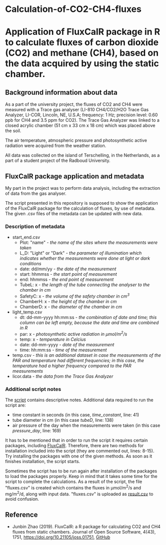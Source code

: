 # Calculation-of-CO2-CH4-fluxes
# Application of FluxCalR package in R to calculate fluxes of carbon dioxide (CO2) and methane (CH4), based on the data acquired by using the static chamber. 
## Background information about data
As a part of the university project, the fluxes of CO2 and CH4 were measured with a Trace gas analyser (LI-810 CH4/CO2/H2O Trace Gas Analyzer, LI-COR, Lincoln, NE, U.S.A; frequency: 1 Hz; precision level: 0.60 ppb for CH4 and 3.5 ppm for CO2). The Trace Gas Analyzer was linked to a closed acrylic chamber (51 cm x 33 cm x 18 cm) which was placed above the soil.

The air temperature, atmospheric pressure and photosynthetic active radiation were acquired from the weather station.

All data was collected on the island of Terschelling, in the Netherlands, as a part of a student project of the Radboud University. 

## FluxCalR package application and metadata
My part in the project was to perform data analysis, including the extraction of data from the gas analyser. 

The script presented in this repository is supposed to show the application of the FluxCalR package for the calculation of fluxes, by use of metadata. 
The given .csv files of the metadata can be updated with new data.

### Description of metadata
- start_end.csv
  - Plot: "name" - *the name of the sites where the measurements were taken*
  - L_D: "Light" or "Dark" - *the parameter of illumination which indicates whether the measurements were done at light or dark conditions*
  - date: dd/mm/yy - *the date of the measurement*
  - start: hhmmss - *the start point of measurement*
  - end: hhmmss - *the end point of measurement*
  - TubeL: x - *the length of the tube connecting the analyser to the chamber in cm*
  - SafetyC: x - *the volume of the safety chamber in cm<sup>3</sup>*
  - ChamberH: x - *the height of the chamber in cm* 
  - ChamberD: x - *the diameter of the chamber in cm*
- light_temp.csv
  - dt: dd-mm-yyyy hh:mm:ss - *the combination of date and time; this column can be left empty, because the date and time are combined in R*
  - par: x - *photosynthetic active radiation in µmol/m<sup>2</sup>/s*
  - temp: x - *temperature in Celcius*
  - date: dd-mm-yyyy - *date of the measurement*
  - time: hh:mm:ss - *time of the measurement*
- temp.csv - *this is an additional dataset in case the measurements of the PAR and temperature had different frequencies; in this case, the temperature had a higher frequency compared to the PAR measurements*
- licor.data - *the data from the Trace Gas Analyzer*

### Additional script notes

The [script](https://github.com/psychochemist/Calculation-of-CO2-CH4-fluxes/blob/main/flux.R) contains descriptive notes. Additional data required to run the script are:
- time constant in seconds (in this case, *time_constant*, line: 41)
- tube diameter in cm (in this case *tubeD*, line: 138)
- air pressure of the day when the measurements were taken (in this case *pressure_day*, line: 169) 

It has to be mentioned that in order to run the script it requires certain packages, including [FluxCalR](https://github.com/junbinzhao/FluxCalR). Therefore, there are  two  methods for installation included into the script (they are commented out, lines: 8-15). Try installing the packages with one of the given methods. As soon as it finishes installation, the script starts. 

Sometimes the script has to be run again after installation of the packages to load the packages properly. Keep in mind that it takes some time for the script to complete the calculations. As a result of the script, the file "fluxes.csv" is created which contains the fluxes in µmol/m<sup>2</sup>/s and mg/m<sup>2</sup>/d, along with input data. "fluxes.csv" is uploaded as [result.csv](https://github.com/psychochemist/Calculation-of-CO2-CH4-fluxes/blob/main/result.csv) to avoid confusion.

## Reference
 - Junbin Zhao (2019). FluxCalR: a R package for calculating CO2 and CH4 fluxes from static chambers. Journal of Open Source Software, 4(43), 1751, https://doi.org/10.21105/joss.01751, [GitHub](https://github.com/junbinzhao/FluxCalR)

